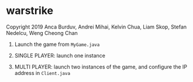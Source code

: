 # warstrike

Copyright 2019 Anca Burduv, Andrei Mihai, Kelvin Chua, Liam Skop, Stefan Nedelcu, Weng Cheong Chan

1) Launch the game from ```MyGame.java```

2) SINGLE PLAYER: launch one instance

3) MULTI PLAYER: launch two instances of the game, and configure the IP address in ```Client.java```
